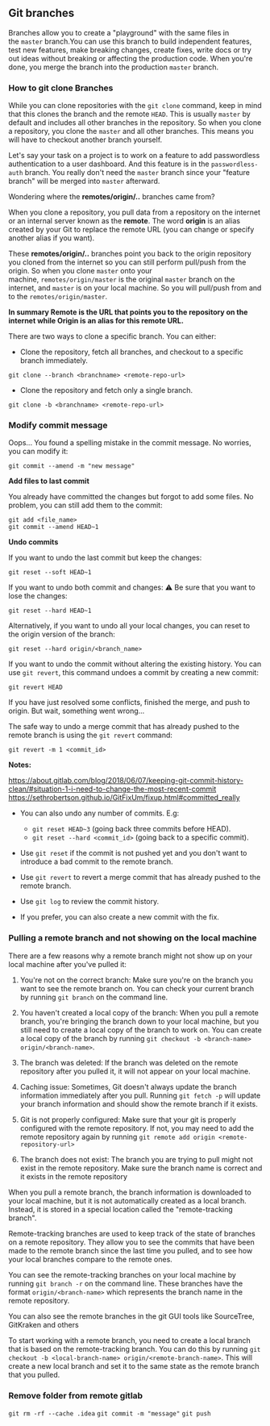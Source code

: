 ## Git branches
Branches allow you to create a "playground" with the same files in the `master` branch.You can use this branch to build independent features, test new features, make breaking changes, create fixes, write docs or try out ideas without breaking or affecting the production code. When you're done, you merge the branch into the production `master` branch.

### How to git clone Branches
While you can clone repositories with the `git clone` command, keep in mind that this clones the branch and the remote `HEAD`. This is usually `master` by default and includes all other branches in the repository.
So when you clone a repository, you clone the `master` and all other branches. This means you will have to checkout another branch yourself.

Let's say your task on a project is to work on a feature to add passwordless authentication to a user dashboard. And this feature is in the `passwordless-auth` branch. 
You really don't need the `master` branch since your "feature branch" will be merged into `master` afterward.

Wondering where the **remotes/origin/..** branches came from?  
  
When you clone a repository, you pull data from a repository on the internet or an internal server known as the **remote**. The word **origin** is an alias created by your Git to replace the remote URL (you can change or specify another alias if you want).

These **remotes/origin/..** branches point you back to the origin repository you cloned from the internet so you can still perform pull/push from the origin.
So when you clone `master` onto your machine, `remotes/origin/master` is the original `master` branch on the internet, and `master` is on your local machine. So you will pull/push from and to the `remotes/origin/master`.

**In summary Remote is the URL that points you to the repository on the internet while Origin is an alias for this remote URL.**

There are two ways to clone a specific branch. You can either:

-   Clone the repository, fetch all branches, and checkout to a specific branch immediately.
 ```
git clone --branch <branchname> <remote-repo-url>
```

-   Clone the repository and fetch only a single branch.
```
git clone -b <branchname> <remote-repo-url>
```

### **Modify commit message**

Oops... You found a spelling mistake in the commit message. No worries, you can modify it:  

```
git commit --amend -m "new message"
```

**Add files to last commit**

You already have committed the changes but forgot to add some files. No problem, you can still add them to the commit:  

```
git add <file_name>
git commit --amend HEAD~1
```

**Undo commits**

If you want to undo the last commit but keep the changes:  

```
git reset --soft HEAD~1
```

If you want to undo both commit and changes: ⚠️ Be sure that you want to lose the changes:  

```
git reset --hard HEAD~1
```

Alternatively, if you want to undo all your local changes, you can reset to the origin version of the branch:  

```
git reset --hard origin/<branch_name>
```

If you want to undo the commit without altering the existing history. You can use `git revert`, this command undoes a commit by creating a new commit:  

```
git revert HEAD
```

If you have just resolved some conflicts, finished the merge, and push to origin. But wait, something went wrong...

The safe way to undo a merge commit that has already pushed to the remote branch is using the `git revert` command:  

```
git revert -m 1 <commit_id>
``` 

**Notes:**

https://about.gitlab.com/blog/2018/06/07/keeping-git-commit-history-clean/#situation-1-i-need-to-change-the-most-recent-commit
https://sethrobertson.github.io/GitFixUm/fixup.html#committed_really

-   You can also undo any number of commits. E.g:
    
    -   `git reset HEAD~3` (going back three commits before HEAD).
    -   `git reset --hard <commit_id>` (going back to a specific commit).
-   Use `git reset` if the commit is not pushed yet and you don't want to introduce a bad commit to the remote branch.
    
-   Use `git revert` to revert a merge commit that has already pushed to the remote branch.
    
-   Use `git log` to review the commit history.
    
-   If you prefer, you can also create a new commit with the fix.


### Pulling a remote branch and not showing on the local machine

There are a few reasons why a remote branch might not show up on your local machine after you've pulled it:

1.  You're not on the correct branch: Make sure you're on the branch you want to see the remote branch on. You can check your current branch by running `git branch` on the command line.
    
2.  You haven't created a local copy of the branch: When you pull a remote branch, you're bringing the branch down to your local machine, but you still need to create a local copy of the branch to work on. You can create a local copy of the branch by running `git checkout -b <branch-name> origin/<branch-name>`.
    
3.  The branch was deleted: If the branch was deleted on the remote repository after you pulled it, it will not appear on your local machine.
    
4.  Caching issue: Sometimes, Git doesn't always update the branch information immediately after you pull. Running `git fetch -p` will update your branch information and should show the remote branch if it exists.
    
5.  Git is not properly configured: Make sure that your git is properly configured with the remote repository. If not, you may need to add the remote repository again by running `git remote add origin <remote-repository-url>`
    
6.  The branch does not exist: The branch you are trying to pull might not exist in the remote repository. Make sure the branch name is correct and it exists in the remote repository

When you pull a remote branch, the branch information is downloaded to your local machine, but it is not automatically created as a local branch. Instead, it is stored in a special location called the "remote-tracking branch".

Remote-tracking branches are used to keep track of the state of branches on a remote repository. They allow you to see the commits that have been made to the remote branch since the last time you pulled, and to see how your local branches compare to the remote ones.

You can see the remote-tracking branches on your local machine by running `git branch -r` on the command line. These branches have the format `origin/<branch-name>` which represents the branch name in the remote repository.

You can also see the remote branches in the git GUI tools like SourceTree, GitKraken and others

To start working with a remote branch, you need to create a local branch that is based on the remote-tracking branch. You can do this by running `git checkout -b <local-branch-name> origin/<remote-branch-name>`. This will create a new local branch and set it to the same state as the remote branch that you pulled.

### Remove folder from remote gitlab

`git rm -rf --cache .idea`
`git commit -m "message"`
`git push`